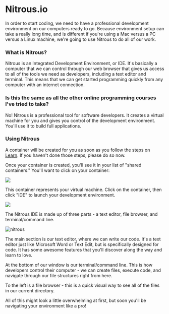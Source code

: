 # Nitrous.io

In order to start coding, we need to have a professional development environment on our computers ready to go. Because environment setup can take a really long time, and is different if you're using a Mac versus a PC versus a Linux machine, we're going to use Nitrous to do all of our work. 

### What is Nitrous?

Nitrous is an Integrated Development Environment, or IDE. It's basically a computer that we can control through our web browser that gives us access to all of the tools we need as developers, including a text editor and terminal. This means that we can get started programming quickly from any computer with an internet connection. 

### Is this the same as all the other online programming courses I've tried to take?

No! Nitrous is a professional tool for software developers. It creates a virtual machine for you and gives you control of the development environment. You'll use it to build full applications. 

### Using Nitrous

A container will be created for you as soon as you follow the steps on [Learn](https://learn.co/nitrous). If you haven't done those steps, please do so now.

Once your container is created, you'll see it in your list of "shared containers." You'll want to click on your container:

<img src="https://s3.amazonaws.com/after-school-assets/nitrous-shared.png">


This container represents your virtual machine. Click on the container, then click "IDE" to launch your development environment. 

<img src="https://s3.amazonaws.com/after-school-assets/open-ide.png">

The Nitrous IDE is made up of three parts - a text editor, file browser, and terminal/command line.

<img src="https://s3.amazonaws.com/after-school-assets/nitrous_terminal.png" alt="nitrous">

The main section is our text editor, where we can write our code. It's a text editor just like Microsoft Word or Text Edit, but is specifically designed for code. It has some awesome features that you'll discover along the way and learn to love.

 At the bottom of our window is our terminal/command line. This is how developers control their computer - we can create files, execute code, and navigate through our file structures right from here. 

 To the left is a file browser - this is a quick visual way to see all of the files in our current directory.

 All of this might look a little overwhelming at first, but soon you'll be navigating your environment like a pro!
